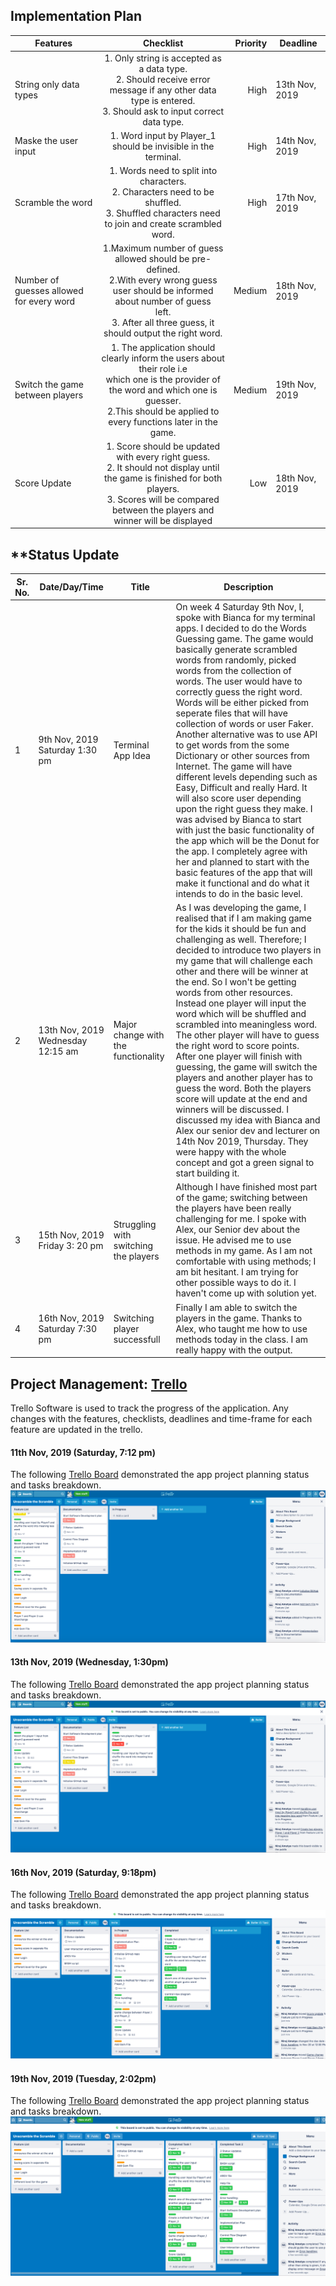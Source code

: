 

## **Implementation Plan**


| Features                                 	|                                                                                                     Checklist                                                                                                    	| Priority 	| Deadline       	|
|------------------------------------------	|:----------------------------------------------------------------------------------------------------------------------------------------------------------------------------------------------------------------:	|---------:	|----------------	|
| String only data types                   	| 1. Only string is accepted as a data type. <br>2. Should receive error message if any other data type is entered. <br>3. Should ask to input correct data type.                                                  	|     High 	| 13th Nov, 2019 	|
| Maske the user input                     	|                                                                          1. Word input by Player_1 should be invisible in the terminal.                                                                          	|     High 	| 14th Nov, 2019 	|
| Scramble the word                        	|                                  1. Words need to split into characters.<br>2. Characters need to be shuffled.<br>3. Shuffled characters need to join and create scrambled word.                                 	|     High 	| 17th Nov, 2019 	|
| Number of guesses allowed for every word 	| 1.Maximum number of guess allowed should be pre-defined.<br>2.With every wrong guess user should be informed about number of guess<br>left.<br>3. After all three guess, it should output the right word.         	| Medium   	| 18th Nov, 2019 	|
| Switch the game between players          	| 1. The application should clearly inform the users about their role i.e<br>which one is the provider of the word and which one is guesser.<br>2.This should be applied to every functions later in the game.<br> 	| Medium   	| 19th Nov, 2019 	|
| Score Update                             	| 1. Score should be updated with every right guess.<br>2. It should not display until the game is finished for both players.<br>3. Scores will be compared between the players and winner will be displayed       	| Low      	| 18th Nov, 2019 	|



## **Status Update

| Sr. No. | Date/Day/Time                     | Title                                 | Description                                                                                                                                                                                                                                                                                                                                                                                                                                                                                                                                                                                                                                                                                                                                                                                                                                                                                                                                        |
|---------|-----------------------------------|---------------------------------------|----------------------------------------------------------------------------------------------------------------------------------------------------------------------------------------------------------------------------------------------------------------------------------------------------------------------------------------------------------------------------------------------------------------------------------------------------------------------------------------------------------------------------------------------------------------------------------------------------------------------------------------------------------------------------------------------------------------------------------------------------------------------------------------------------------------------------------------------------------------------------------------------------------------------------------------------------|
| 1       | 9th Nov, 2019 Saturday 1:30 pm    | Terminal App Idea                     | On week 4 Saturday 9th Nov, I, spoke with Bianca for my terminal apps. I decided to do the Words Guessing game.  The game would basically generate scrambled words from randomly, picked words from the collection of words. The  user would have to correctly guess the right word. Words will be either picked from seperate files that will have collection  of words or user Faker. Another alternative was to use API to get words from the some Dictionary or other sources from  Internet. The game will have different levels depending such as Easy, Difficult and really Hard. It will also score user  depending upon the right guess they make. I was advised by Bianca to start with just the basic functionality of the app  which will be the Donut for the app. I completely agree with her and planned to start with the basic features of the app that  will make it functional and do what it intends to do in the basic level. |
| 2       | 13th Nov, 2019 Wednesday 12:15 am | Major change with the functionality   | As I was developing the game, I realised that if I am making game for the kids it should be fun and challenging as well. Therefore; I decided to introduce two players in my game that will challenge each other and there will be winner at the end. So  I won't be getting words from other resources. Instead one player will input the word which will be shuffled and scrambled into meaningless word. The other player will have to guess the right word to score points. After one player will finish with guessing,  the game will switch the players and another player has to guess the word. Both the players score will update at the end and winners will be discussed.  I discussed my idea with Bianca and Alex our senior dev and lecturer on 14th Nov 2019, Thursday. They were happy with the whole concept and got a green signal to start building it.                                                                         |
| 3       | 15th Nov, 2019 Friday 3: 20 pm    | Struggling with switching the players | Although I have finished most part of the game; switching between the players have been really challenging for me. I spoke with Alex, our Senior dev about the issue. He advised me to use methods in my game. As I am not comfortable with using methods; I am bit hesitant. I am trying for other possible ways to do it. I haven't come up with solution yet.                                                                                                                                                                                                                                                                                                                                                                                                                                                                                                                                                                                   |
| 4       | 16th Nov, 2019  Saturday 7:30 pm  | Switching player successfull          | Finally I am able to switch the players in the game.  Thanks to Alex, who taught me how to use methods today in the class. I am  really happy with the output.                                                                                                                                                                                                                                                                                                                                                                                                                                                                                                                                                                                                                                                                                                                                                                                     |





## **Project Management:** **[Trello](/https://trello.com/b/MEU51lRk/unscramble-the-scramble/)**

Trello Software is used to track the progress of the application. Any changes with the features, checklists, deadlines and time-frame for each feature are updated in the trello. 

#### 11th Nov, 2019 (Saturday, 7:12 pm)
The following [Trello Board](/images/Trello1.png) demonstrated the app project planning status and tasks breakdown.
<img src="./images/Trello1.png" alt="Trello Progress picture-1" />

#### 13th Nov, 2019 (Wednesday, 1:30pm)
The following [Trello Board](/images/Trello2.png) demonstrated the app project planning status and tasks breakdown.
<img src="./images/Trello2.png" alt="Trello Progress picture-2" />

#### 16th Nov, 2019 (Saturday, 9:18pm)
The following [Trello Board](/images/Trello3.png) demonstrated the app project planning status and tasks breakdown.
<img src="./images/Trello3.png" alt="Trello Progress picture-3" />

#### 19th Nov, 2019 (Tuesday, 2:02pm)
The following [Trello Board](/images/Trello4.png) demonstrated the app project planning status and tasks breakdown.
<img src="./images/Trello4.png" alt="Trello Progress picture-2" />

